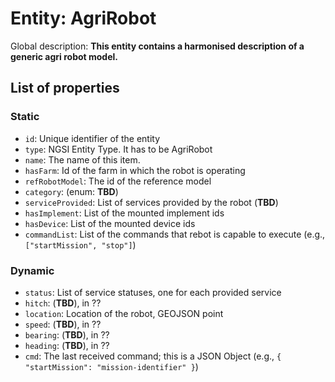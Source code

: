 Entity: AgriRobot  
================
  
Global description: **This entity contains a harmonised description of a generic agri robot model.**  

## List of properties  

### Static

- `id`: Unique identifier of the entity  
- `type`: NGSI Entity Type. It has to be AgriRobot  
- `name`: The name of this item.  
- `hasFarm`: Id of the farm in which the robot is operating
- `refRobotModel`: The id of the reference model
- `category`: (enum: **TBD**)
- `serviceProvided`: List of services provided by the robot (**TBD**)
- `hasImplement`: List of the mounted implement ids 
- `hasDevice`: List of the mounted device ids
- `commandList`: List of the commands that rebot is capable to execute (e.g., `["startMission", "stop"]`)

### Dynamic

- `status`:   List of service statuses, one for each provided service
- `hitch`:    (**TBD**), in ??
- `location`: Location of the robot, GEOJSON point
- `speed`:    (**TBD**), in ??
- `bearing`:  (**TBD**), in ??
- `heading`:  (**TBD**), in ??
- `cmd`: The last received command; this is a JSON Object (e.g., `{ "startMission": "mission-identifier" }`)
